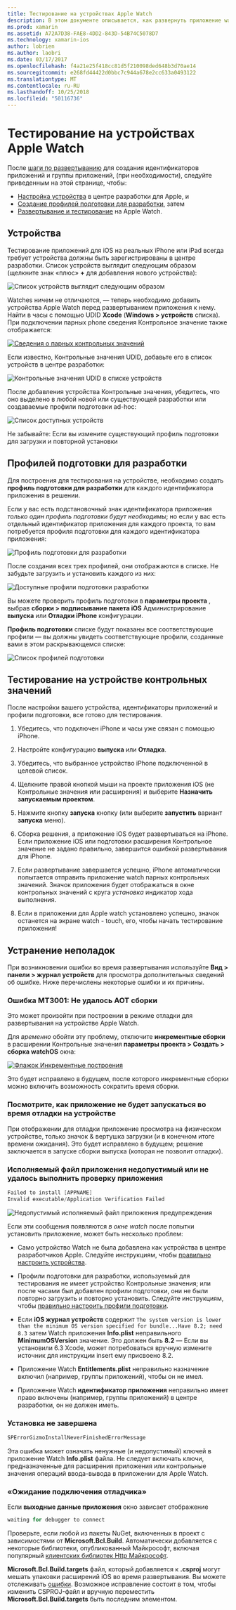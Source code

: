 ```yaml
---
title: Тестирование на устройствах Apple Watch
description: В этом документе описывается, как развернуть приложение watchOS, созданных с помощью Xamarin для тестирования на фактический Apple Watch. Он рассматривается устройства, профили, тестирования, подготовки и приводятся некоторые советы по устранению неполадок.
ms.prod: xamarin
ms.assetid: A72A7D38-FAE8-4DD2-843D-54B74C5078D7
ms.technology: xamarin-ios
author: lobrien
ms.author: laobri
ms.date: 03/17/2017
ms.openlocfilehash: f4a21e25f418cc81d5f210098ded648b3d70ae14
ms.sourcegitcommit: e268fd44422d0bbc7c944a678e2cc633a0493122
ms.translationtype: MT
ms.contentlocale: ru-RU
ms.lasthandoff: 10/25/2018
ms.locfileid: "50116736"
---
```

# <a name="testing-on-apple-watch-devices"></a>Тестирование на устройствах Apple Watch

После [шаги по развертыванию](~/ios/watchos/deploy-test/index.md) для создания идентификаторов приложений и группы приложений, (при необходимости), следуйте приведенным на этой странице, чтобы:

- [Настройка устройства](#devices) в центре разработки для Apple, и
- [Создание профилей подготовки для разработки](#profiles), затем
- [Развертывание и тестирование](#testing) на Apple Watch.

<a name="devices" />

## <a name="devices"></a>Устройства

Тестирование приложений для iOS на реальных iPhone или iPad всегда требует устройства должны быть зарегистрированы в центре разработки. Список устройств выглядит следующим образом (щелкните знак «плюс» **+** для добавления нового устройства):

![](device-images/devices-sml.png "Список устройств выглядит следующим образом")

Watches ничем не отличаются, — теперь необходимо добавить устройства Apple Watch перед развертыванием приложения к нему. Найти в часы с помощью UDID **Xcode** (**Windows > устройств** списка). При подключении парных phone сведения Контрольное значение также отображается:

[![](device-images/xcode-devices-sml.png "Сведения о парных контрольных значений")](device-images/xcode-devices.png#lightbox)

Если известно, Контрольные значения UDID, добавьте его в список устройств в центре разработки:

![](device-images/devices-watch-sml.png "Контрольные значения UDID в списке устройств")

После добавления устройства Контрольные значения, убедитесь, что оно выделено в любой новой или существующей разработки или создаваемые профили подготовки ad-hoc:

![](device-images/devices-provisioning.png "Список доступных устройств")

Не забывайте: Если вы измените существующий профиль подготовки для загрузки и повторной установки

<a name="profiles" />

## <a name="development-provisioning-profiles"></a>Профилей подготовки для разработки

Для построения для тестирования на устройстве, необходимо создать **профиль подготовки для разработки** для каждого идентификатора приложения в решении.

Если у вас есть подстановочный знак идентификатора приложения *только один профиль подготовки будут необходимы*; но если у вас есть отдельный идентификатор приложения для каждого проекта, то вам потребуется профиля подготовки для каждого идентификатора приложения:

![](device-images/provisioningprofile-development.png "Профиль подготовки для разработки")

После создания всех трех профилей, они отображаются в списке. Не забудьте загрузить и установить каждого из них:

![](device-images/provisioningprofiles.png "Доступные профили подготовки разработки")

Вы можете проверить профиль подготовки в **параметры проекта** , выбрав **сборки > подписывание пакета iOS** Администрирование **выпуска** или **Отладки iPhone** конфигурации.

**Профиль подготовки** списке будут показаны все соответствующие профили — вы должны увидеть соответствующие профили, созданные вами в этом раскрывающемся списке:

![](device-images/options-selectprofile.png "Список профилей подготовки")


<a name="testing" />

## <a name="testing-on-a-watch-device"></a>Тестирование на устройстве контрольных значений

После настройки вашего устройства, идентификаторы приложений и профили подготовки, все готово для тестирования.

1. Убедитесь, что подключен iPhone и часы уже связан с помощью iPhone.

2. Настройте конфигурацию **выпуска** или **Отладка**.

3. Убедитесь, что выбранное устройство iPhone подключенной в целевой список.

4. Щелкните правой кнопкой мыши на проекте приложения iOS (не Контрольные значения или расширения) и выберите **Назначить запускаемым проектом**.

5. Нажмите кнопку **запуска** кнопку (или выберите **запустить** вариант **запуска** меню).

6. Сборка решения, а приложение iOS будет развертываться на iPhone.
  Если приложение iOS или подготовки расширения Контрольное значение не задано правильно, завершится ошибкой развертывания для iPhone.

7. Если развертывание завершается успешно, iPhone автоматически попытается отправить приложение watch парных контрольных значений. Значок приложения будет отображаться в окне контрольных значений с круга *установка* индикатор хода выполнения.

8. Если в приложении для Apple watch установлено успешно, значок останется на экране watch - touch, его, чтобы начать тестирование приложения!


## <a name="troubleshooting"></a>Устранение неполадок

При возникновении ошибки во время развертывания используйте **Вид > панели > журнал устройств** для просмотра дополнительных сведений об ошибке. Ниже перечислены некоторые ошибки и их причины.

### <a name="error-mt3001-could-not-aot-the-assembly"></a>Ошибка MT3001: Не удалось AOT сборки

Это может произойти при построении в режиме отладки для развертывания на устройстве Apple Watch.

Для *временно* обойти эту проблему, отключите **инкрементные сборки** в расширении Контрольные значения **параметры проекта > Создать > сборка watchOS** окна:

[![](device-images/disable-incremental-sml.png "Флажок Инкрементные построения")](device-images/disable-incremental.png#lightbox)

Это будет исправлено в будущем, после которого инкрементные сборки можно включить возможность сократить время сборки.


### <a name="watch-app-fails-to-start-while-debugging-on-device"></a>Посмотрите, как приложение не будет запускаться во время отладки на устройстве

При отображении для отладки приложение просмотра на физическом устройстве, только значок & вертушка загрузки (и в конечном итоге времени ожидания). Это будет исправлено в будущем; решение заключается в запуске сборки выпуска (которая не позволит отладки).


### <a name="invalid-application-executable-or-application-verification-failed"></a>Исполняемый файл приложения недопустимый или не удалось выполнить проверку приложения

```csharp
Failed to install [APPNAME]
Invalid executable/Application Verification Failed
```

![](device-images/invalid-application-executable.png "Недопустимый исполняемый файл приложения предупреждения")

Если эти сообщения появляются *в окне watch* после попытки установить приложение, может быть несколько проблем:

- Само устройство Watch не была добавлена как устройства в центре разработчиков Apple. Следуйте инструкциям, чтобы [правильно настроить устройства](#devices).

- Профили подготовки для разработки, используемый для тестирования не имеет устройство Контрольные значения; или после часами был добавлен профили подготовки, они не были повторно загрузить и повторно установить. Следуйте инструкциям, чтобы [правильно настроить профили подготовки](#profiles).

- Если **iOS журнал устройств** содержит `The system version is lower than the minimum OS version specified for bundle...Have 8.2; need 8.3` затем Watch приложения **Info.plist** неправильного **MinimumOSVersion** значение.
  Это должен быть **8.2** — Если вы установили 6.3 Xcode, может потребоваться вручную измените источник для инструкции insert ему присвоено 8.2.

- Приложение Watch **Entitlements.plist** неправильно назначение включил (например, группы приложений), чтобы он не имел.

- Приложение Watch **идентификатор приложения** неправильно имеет право включены (например, группы приложений) в центре разработки, он не должен иметь.



### <a name="install-never-finished"></a>Установка не завершена

```csharp
SPErrorGizmoInstallNeverFinishedErrorMessage
```

Эта ошибка может означать ненужные (и недопустимый) ключей в приложение Watch **Info.plist** файла. Не следует включать ключи, предназначенные для расширения приложения или контрольные значения операций ввода-вывода в приложении для Apple Watch.

<!--eg. NSLocationAlwaysUsageDescription -->


### <a name="waiting-for-debugger-to-connect"></a>«Ожидание подключения отладчика»

Если **выходные данные приложения** окно зависает отображение

```csharp
waiting for debugger to connect
```

Проверьте, если любой из пакеты NuGet, включенных в проект с зависимостями от **Microsoft.Bcl.Build**. Автоматически добавляется с некоторые библиотеки, опубликованный Майкрософт, включая популярный [клиентских библиотек Http Майкрософт](http://www.nuget.org/packages/Microsoft.Net.Http/).

**Microsoft.Bcl.Build.targets** файл, который добавляется к **.csproj** могут мешать упаковки расширений iOS во время развертывания. Вы можете отслеживать [ошибки](https://bugzilla.xamarin.com/show_bug.cgi?id=29912).
Возможное исправление состоит в том, чтобы изменить CSPROJ-файл и вручную переместить **Microsoft.Bcl.Build.targets** быть последним элементом.

